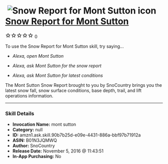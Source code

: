 # &nbsp;<img src="skill_icon" alt="Snow Report for Mont Sutton icon" width="36"> [Snow Report for Mont Sutton](http://alexa.amazon.com/#skills/amzn1.ask.skill.90b7b25d-e09e-4431-886a-bbf97b71912a)
![0 stars](../../images/ic_star_border_black_18dp_1x.png)![0 stars](../../images/ic_star_border_black_18dp_1x.png)![0 stars](../../images/ic_star_border_black_18dp_1x.png)![0 stars](../../images/ic_star_border_black_18dp_1x.png)![0 stars](../../images/ic_star_border_black_18dp_1x.png) 0

To use the Snow Report for Mont Sutton skill, try saying...

* *Alexa, open Mont Sutton*

* *Alexa, ask Mont Sutton for the snow report*

* *Alexa, ask Mont Sutton for latest conditions*

The Mont Sutton Snow Report brought to you by SnoCountry brings you the latest snow fall, snow surface conditions,  base depth, trail, and lift operations information.

***

### Skill Details

* **Invocation Name:** mont sutton
* **Category:** null
* **ID:** amzn1.ask.skill.90b7b25d-e09e-4431-886a-bbf97b71912a
* **ASIN:** B01N3JQMWQ
* **Author:** SnoCountry
* **Release Date:** November 5, 2016 @ 11:43:51
* **In-App Purchasing:** No
